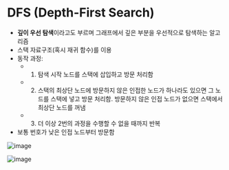 # DFS (Depth-First Search)
- **깊이 우선 탐색**이라고도 부르며 그래프에서 깊은 부분을 우선적으로 탐색하는 알고리즘
- 스택 자료구조(혹시 재귀 함수)를 이용
- 동작 과정:
  + 1. 탐색 시작 노드를 스택에 삽입하고 방문 처리함
  + 2. 스택의 최상단 노드에 방문하지 않은 인접한 노드가 하나라도 있으면 그 노드를 스택에 넣고 방문 처리함. 방문하지 않은 인접 노드가 없으면 스택에서 최상단 노드를 꺼냄
  + 3. 더 이상 2번의 과정을 수행할 수 없을 때까지 반복
- 보통 번호가 낮은 인접 노드부터 방문함

![image](https://user-images.githubusercontent.com/122213470/218756996-69014d34-23b6-47e9-8f77-9c001ec7a3f2.png)


![image](https://user-images.githubusercontent.com/122213470/218756750-02a81b90-97bc-4a1a-936e-fbcfe12864c7.png)
